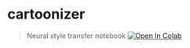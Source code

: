 # cartoonizer


<!-- Neural style transfer notebook [![Open In Colab](https://colab.research.google.com/assets/colab-badge.svg)](https://colab.research.google.com/github/mariusjenin/cartoonizer/blob/main/notebook/NST_lbfgs.ipynb)) -->
> Neural style transfer notebook [![Open In Colab](https://colab.research.google.com/assets/colab-badge.svg)](https://colab.research.google.com/drive/10LilJen9L_jQEuHaUvu87ceOmgflMT6E#scrollTo=KAA2MC6jAWMd)
